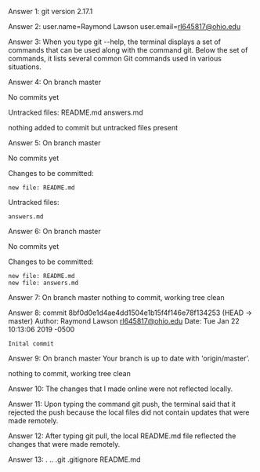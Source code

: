 Answer 1:
git version 2.17.1


Answer 2:
user.name=Raymond Lawson
user.email=rl645817@ohio.edu


Answer 3:
When you type git --help, the terminal displays a set of commands that can be used along with the command git. Below the set of commands, it lists several common Git commands used in various situations.


Answer 4:
On branch master

No commits yet

Untracked files:
	README.md
	answers.md

nothing added to commit but untracked files present


Answer 5:
On branch master

No commits yet

Changes to be committed:

	new file: README.md

Untracked files:

	answers.md


Answer 6:
On branch master

No commits yet

Changes to be committed:

	new file: README.md
	new file: answers.md


Answer 7:
On branch master
nothing to commit, working tree clean


Answer 8:
commit 8bf0d0e1d4ae4dd1504e1b15f4f146e78f134253 (HEAD -> master)
Author: Raymond Lawson <rl645817@ohio.edu>
Date: Tue Jan 22 10:13:06 2019 -0500

	Inital commit


Answer 9:
On branch master
Your branch is up to date with 'origin/master'.

nothing to commit, working tree clean


Answer 10:
The changes that I made online were not reflected locally.


Answer 11:
Upon typing the command git push, the terminal said that it rejected the push because the local files did not contain updates that were made remotely.


Answer 12:
After typing git pull, the local README.md file reflected the changes that were made remotely.


Answer 13:
.  ..  .git  .gitignore  README.md





